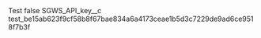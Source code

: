<?xml version="1.0" encoding="UTF-8"?>
<CustomMetadata xmlns="http://soap.sforce.com/2006/04/metadata" xmlns:xsi="http://www.w3.org/2001/XMLSchema-instance" xmlns:xsd="http://www.w3.org/2001/XMLSchema">
    <label>Test</label>
    <protected>false</protected>
    <values>
        <field>SGWS_API_key__c</field>
        <value xsi:type="xsd:string">test_be15ab623f9cf58b8f67bae834a6a4173ceae1b5d3c7229de9ad6ce9518f7b3f</value>
    </values>
</CustomMetadata>
